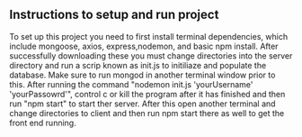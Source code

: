 
## Instructions to setup and run project
To set up this project you need to first install terminal dependencies, which include mongoose, axios, express,nodemon, and basic npm install. After successfully downloading these you must change directories into the server directory and run a scrip known as init.js to initiliaze and populate the database. Make sure to run mongod in another terminal window prior to this. After running the command "nodemon init.js 'yourUsername' 'yourPassowrd'", control c or kill the program after it has finished and then run "npm start" to start ther server. After this open another terminal and change directories to client and then run npm start there as well to get the front end running.

